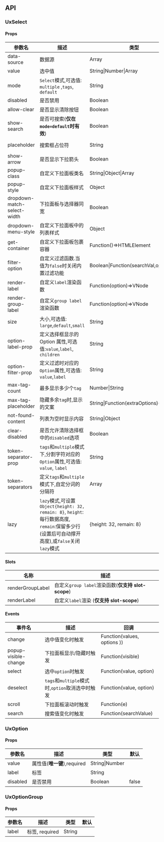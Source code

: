 ## API

### UxSelect

#### Props

| 参数名                      | 描述                                                                                                                                       | 类型                                  | 默认          |
| --------------------------- | ------------------------------------------------------------------------------------------------------------------------------------------ | ------------------------------------- | ------------- |
| data-source                 | 数据源                                                                                                                                     | Array                                 |               |
| value                       | 选中值                                                                                                                                     | String\|Number\|Array                 |               |
| mode                        | `Select`模式,可选值: `multiple` ,`tags`, `default`                                                                                         | String                                | default       |
| disabled                    | 是否禁用                                                                                                                                   | Boolean                               | false         |
| allow-clear                 | 是否显示清除按钮                                                                                                                           | Boolean                               | false         |
| show-search                 | 是否可搜索(**仅在`mode=default`时有效**)                                                                                                   | Boolean                               | false         |
| placeholder                 | 搜索框占位符                                                                                                                               | String                                | Please Select |
| show-arrow                  | 是否显示下拉箭头                                                                                                                           | Boolean                               | true          |
| popup-class                 | 自定义下拉面板类名                                                                                                                         | String\|Object\|Array                 |               |
| popup-style                 | 自定义下拉面板样式                                                                                                                         | Object                                |               |
| dropdown-match-select-width | 下拉面板与选择器同宽                                                                                                                       | Boolean                               | true          |
| dropdown-menu-style         | 自定义下拉面板中的列表样式                                                                                                                 | Object                                |               |
| get-container               | 自定义下拉面板包裹容器                                                                                                                     | Function()=>HTMLElement               |               |
| filter-option               | 自定义过滤函数.当值为`false`时关闭内置过滤功能                                                                                             | Boolean\|Function(searchVal,option)   |               |
| render-label                | 自定义`label`渲染函数                                                                                                                      | Function(option)=>VNode               |               |
| render-group-label          | 自定义`group label`渲染函数                                                                                                                | Function(option)=>VNode               |               |
| size                        | 大小,可选值: `large`,`default`,`small`                                                                                                     | String                                |
| option-label-prop           | 定义选择框显示的 Option 属性,可选值:`value`,`label`, `children`                                                                            | String                                |               |
| option-filter-prop          | 定义过滤时对应的`Option`属性,可选值: `value`,`label`                                                                                       | String                                | value         |
| max-tag-count               | 最多显示多少个`tag`                                                                                                                        | Number\|String                        |               |
| max-tag-placeholder         | 隐藏多余`tag`时,显示的文案                                                                                                                 | String\|Function(extraOptions)=>VNode |               |
| not-found-content           | 列表为空时显示内容                                                                                                                         | String\|Object                        | Not Found     |
| clear-disabled              | 是否允许清除选择框中的`disabled`选项                                                                                                       | Boolean                               | true          |
| token-separator-prop        | `tags`和`multiple`模式下,分割字符对应的`Option`属性,可选值: `value`, `label`                                                               | String                                | label         |
| token-separators            | 定义`tags`和`multiple`模式下,自定分词的分隔符                                                                                              | Array                                 |               |
| lazy                        | `lazy`模式,可设置`Object{height: 32, remain: 8}`, `height`:每行数据高度, `remain`:保留多少行(设置后可自动撑开高度),或`false`关闭`lazy`模式 | {height: 32, remain: 8}               |

#### Slots

| 名称             | 描述                                               |
| ---------------- | -------------------------------------------------- |
| renderGroupLabel | 自定义`group label`渲染函数(**仅支持 slot-scope**) |
| renderLabel      | 自定义`label`渲染 (**仅支持 slot-scope**)          |

#### Events

| 事件名               | 描述                                            | 回调                        |
| -------------------- | ----------------------------------------------- | --------------------------- |
| change               | 选中值变化时触发                                | Function(values, options )) |
| popup-visible-change | 下拉面板显示/隐藏时触发                         | Function(visible)           |
| select               | 选中`option`时触发                              | Function(value, option)     |
| deselect             | `tags`和`multiple`模式时,`option`取消选中时触发 | Function(value, option)     |
| scroll               | 下拉面板滚动时触发                              | Function(e)                 |
| search               | 搜索值变化时触发                                | Function(searchValue)       |

### UxOption

#### Props

| 参数名   | 描述                        | 类型           | 默认  |
| -------- | --------------------------- | -------------- | ----- |
| value    | 属性值(**唯一键**),required | String\|Number |       |
| label    | 标签                        | String         |       |
| disabled | 是否禁用                    | Boolean        | false |

### UxOptionGroup

#### Props

| 参数名 | 描述           | 类型   | 默认 |
| ------ | -------------- | ------ | ---- |
| label  | 标签, required | String |      |
